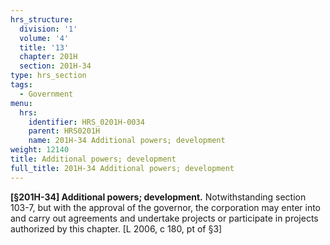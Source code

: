 ```yaml
---
hrs_structure:
  division: '1'
  volume: '4'
  title: '13'
  chapter: 201H
  section: 201H-34
type: hrs_section
tags:
  - Government
menu:
  hrs:
    identifier: HRS_0201H-0034
    parent: HRS0201H
    name: 201H-34 Additional powers; development
weight: 12140
title: Additional powers; development
full_title: 201H-34 Additional powers; development
---
```

**[§201H-34] Additional powers; development.** Notwithstanding section 103-7, but with the approval of the governor, the corporation may enter into and carry out agreements and undertake projects or participate in projects authorized by this chapter. [L 2006, c 180, pt of §3]